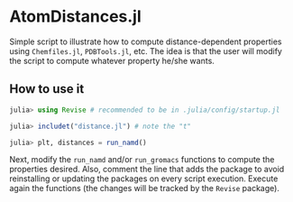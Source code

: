 # AtomDistances.jl

Simple script to illustrate how to compute distance-dependent properties using `Chemfiles.jl`, `PDBTools.jl`, etc.
The idea is that the user will modify the script to compute whatever property he/she wants.

## How to use it

```julia
julia> using Revise # recommended to be in .julia/config/startup.jl

julia> includet("distance.jl") # note the "t"

julia> plt, distances = run_namd()
```

Next, modify the `run_namd` and/or `run_gromacs` functions to compute the properties desired. Also, comment the line
that adds the package to avoid reinstalling or updating the packages on every script execution. Execute again the
functions (the changes will be tracked by the `Revise` package).








